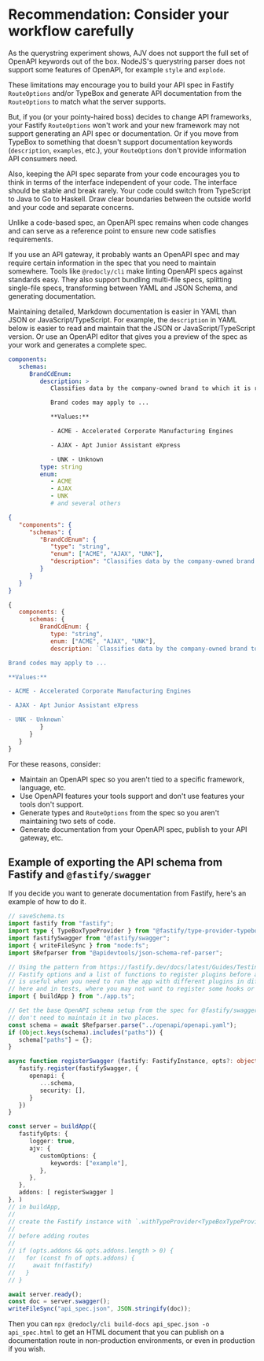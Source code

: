 # Recommendation: Consider your workflow carefully

As the querystring experiment shows, AJV does not support the full set of OpenAPI keywords out of the box. NodeJS's querystring parser does not support some features of OpenAPI, for example `style` and `explode`. 

These limitations may encourage you to build your API spec in Fastify `RouteOptions` and/or TypeBox and generate API documentation from the `RouteOptions` to match what the server supports.

But, if you (or your pointy-haired boss) decides to change API frameworks, your Fastify `RouteOptions` won't work and your new framework may not support generating an API spec or documentation. Or if you move from TypeBox to something that doesn't support documentation keywords (`description`, `examples`, etc.), your `RouteOptions` don't provide information API consumers need.

Also, keeping the API spec separate from your code encourages you to think in terms of the interface independent of your code. The interface should be stable and break rarely. Your code could switch from TypeScript to Java to Go to Haskell. Draw clear boundaries between the outside world and your code and separate concerns.

Unlike a code-based spec, an OpenAPI spec remains when code changes and can serve as a reference point to ensure new code satisfies requirements.

If you use an API gateway, it probably wants an OpenAPI spec and may require certain information in the spec that you need to maintain somewhere. Tools like `@redocly/cli` make linting OpenAPI specs against standards easy. They also support bundling multi-file specs, splitting single-file specs, transforming between YAML and JSON Schema, and generating documentation.

Maintaining detailed, Markdown documentation is easier in YAML than JSON or JavaScript/TypeScript. For example, the `description` in YAML below is easier to read and maintain that the JSON or JavaScript/TypeScript version. Or use an OpenAPI editor that gives you a preview of the spec as your work and generates a complete spec.

```yaml
components:
   schemas:
      BrandCdEnum:
         description: >
            Classifies data by the company-owned brand to which it is related.

            Brand codes may apply to ...

            **Values:**

            - ACME - Accelerated Corporate Manufacturing Engines

            - AJAX - Apt Junior Assistant eXpress

            - UNK - Unknown
         type: string
         enum:
            - ACME
            - AJAX
            - UNK
            # and several others
```

```json
{
   "components": {
      "schemas": {
         "BrandCdEnum": {
            "type": "string",
            "enum": ["ACME", "AJAX", "UNK"],
            "description": "Classifies data by the company-owned brand to which it is related.\n\nBrand codes may apply to ...\n\n**Values:**\n\n- ACME - Accelerated Corporate Manufacturing Engines\n\n- AJAX - Apt Junior Assistant eXpress\n\n- UNK - Unknown"
         }
      }
   }
}
```

```javascript
{
   components: {
      schemas: {
         BrandCdEnum: {
            type: "string",
            enum: ["ACME", "AJAX", "UNK"],
            description: `Classifies data by the company-owned brand to which it is related.

Brand codes may apply to ...

**Values:**

- ACME - Accelerated Corporate Manufacturing Engines

- AJAX - Apt Junior Assistant eXpress

- UNK - Unknown`
         }
      }
   }
}
```

For these reasons, consider:

- Maintain an OpenAPI spec so you aren't tied to a specific framework, language, etc.
- Use OpenAPI features your tools support and don't use features your tools don't support.
- Generate types and `RouteOptions` from the spec so you aren't maintaining two sets of code.
- Generate documentation from your OpenAPI spec, publish to your API gateway, etc.

## Example of exporting the API schema from Fastify and `@fastify/swagger`

If you decide you want to generate documentation from Fastify, here's an example of how to do it.

```typescript
// saveSchema.ts
import fastify from "fastify";
import type { TypeBoxTypeProvider } from "@fastify/type-provider-typebox";
import fastifySwagger from "@fastify/swagger";
import { writeFileSync } from "node:fs";
import $Refparser from "@apidevtools/json-schema-ref-parser";

// Using the pattern from https://fastify.dev/docs/latest/Guides/Testing/, but adapting it to accept
// Fastify options and a list of functions to register plugins before adding routes. This approach
// is useful when you need to run the app with different plugins in different contexts, like
// here and in tests, where you may not want to register some hooks or plugins that don't affect tests.
import { buildApp } from "./app.ts";

// Get the base OpenAPI schema setup from the spec for @fastify/swagger so we
// don't need to maintain it in two places.
const schema = await $Refparser.parse("../openapi/openapi.yaml");
if (Object.keys(schema).includes("paths")) {
   schema["paths"] = {};
}

async function registerSwagger (fastify: FastifyInstance, opts?: object) {
   fastify.register(fastifySwagger, {
      openapi: {
         ...schema,
         security: [],
      }
   })
}

const server = buildApp({
   fastifyOpts: {
      logger: true,
      ajv: {
         customOptions: {
            keywords: ["example"],
         },
      },
   },
   addons: [ registerSwagger ]
}, )
// in buildApp, 
// 
// create the Fastify instance with `.withTypeProvider<TypeBoxTypeProvider>()`
// 
// before adding routes
// 
// if (opts.addons && opts.addons.length > 0) {
//   for (const fn of opts.addons) {
//     await fn(fastify)
//   }
// }

await server.ready();
const doc = server.swagger();
writeFileSync("api_spec.json", JSON.stringify(doc));
```

Then you can `npx @redocly/cli build-docs api_spec.json -o api_spec.html` to get an HTML document that you can publish on a documentation route in non-production environments, or even in production if you wish.